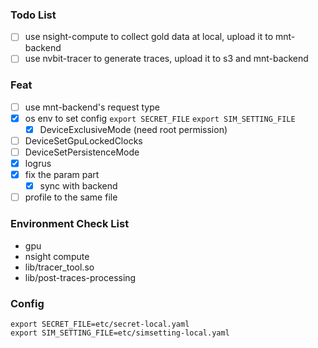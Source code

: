 ### Todo List
- [ ] use nsight-compute to collect gold data at local, upload it to mnt-backend
- [ ] use nvbit-tracer to generate traces, upload it to s3 and mnt-backend

### Feat
- [ ] use mnt-backend's request type
- [x] os env to set config `export SECRET_FILE` `export SIM_SETTING_FILE`
    - [x] DeviceExclusiveMode (need root permission)
- [ ] DeviceSetGpuLockedClocks
- [ ] DeviceSetPersistenceMode
- [x] logrus
- [x] fix the param part 
    - [x] sync with backend
- [ ] profile to the same file

### Environment Check List
- gpu
- nsight compute
- lib/tracer_tool.so
- lib/post-traces-processing

### Config

```
export SECRET_FILE=etc/secret-local.yaml
export SIM_SETTING_FILE=etc/simsetting-local.yaml
```